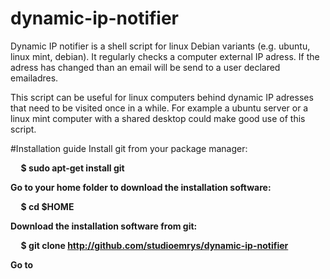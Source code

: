 # dynamic-ip-notifier
Dynamic IP notifier is a shell script for linux Debian variants (e.g. ubuntu, linux mint, debian). It regularly 
checks a computer external IP adress. If the adress has changed than an email will be send to a user declared emailadres.

This script can be useful for linux computers behind dynamic IP adresses that need to be visited once in a while. For
example a ubuntu server or a linux mint computer with a shared desktop could make good use of this script.

#Installation guide
Install git from your package manager:
  
<b>&nbsp;&nbsp;&nbsp;&nbsp;&nbsp;$ sudo apt-get install git
  
Go to your home folder to download the installation software:

<b>&nbsp;&nbsp;&nbsp;&nbsp;&nbsp;$ cd $HOME
  
Download the installation software from git:

<b>&nbsp;&nbsp;&nbsp;&nbsp;&nbsp;$ git clone http://github.com/studioemrys/dynamic-ip-notifier
  
Go to 
